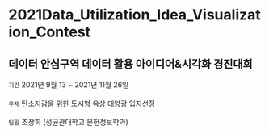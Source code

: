# 2021Data_Utilization_Idea_Visualization_Contest
데이터 안심구역 데이터 활용 아이디어&시각화 경진대회
-------------
``` 기간 ``` 2021년 9월 13 ~ 2021년 11월 26일 <br />
<br />
``` 주제 ``` 탄소저감을 위한 도시형 옥상 태양광 입지선정<br />
<br />
``` 팀원 ``` 조장희 (성균관대학교 문헌정보학과)
